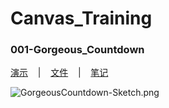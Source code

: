 # Canvas_Training

### 001-Gorgeous_Countdown

[演示](https://codepen.io/ickedesign/pen/peRvwO)&nbsp; &nbsp; |&nbsp; &nbsp; [文件](https://github.com/ickedesign/Canvas_Training/tree/master/001-Canvas%E7%BB%9A%E4%B8%BD%E7%9A%84%E5%80%92%E8%AE%A1%E6%97%B6%E6%95%88%E6%9E%9C)&nbsp; &nbsp; |&nbsp; &nbsp; [笔记](http://icke.site/2017/03/09/20170309-Canvas-Countdown/)

![GorgeousCountdown-Sketch.png](https://github.com/ickedesign/Canvas_Training/blob/master/001-Canvas%E7%BB%9A%E4%B8%BD%E7%9A%84%E5%80%92%E8%AE%A1%E6%97%B6%E6%95%88%E6%9E%9C/GorgeousCountdown-Sketch.png)
